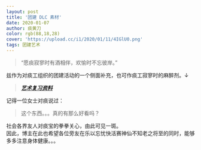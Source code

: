 ```yaml
---
layout: post
title: '团建 DLC 素材'
date: 2020-01-07
author: 痰黄刀
color: rgb(88,18,28)
cover: 'https://upload.cc/i1/2020/01/11/4IGlU0.png'
tags: 团建艺术
---
```


> “愿痰寂寥时有酒相伴，欢愉时不忘彼岸。”

兹作为对痰工组织的团建活动的一个侧面补充，也可作痰工寂寥时的麻醉剂。↓

> ***[艺术复习资料](https://www.zybuluo.com/NGA-8RYG2LCY/note/1648362)***

记得一位女士对痰说过：

> 这个东西。。。真的有那么好看吗？

社会各界友人对痰宝的拳拳关心，由此可见一斑。<br/>因此，博主在此也希望各位旁友在乐以忘忧快活赛神仙不知老之将至的同时，能够多多注意身体健康。。。

